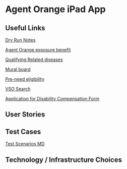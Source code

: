 # Agent Orange iPad App

## Useful Links
[Dry Run Notes](https://docs.google.com/document/d/18y9AFtFZD_-4yxOFo9_VPtbbd-vDpxNjgIyxrnwf0KM/edit)

[Agent Orange exposure benefit](https://www.va.gov/disability/eligibility/hazardous-materials-exposure/agent-orange/)

[Qualifying Related diseases](https://www.va.gov/disability/eligibility/hazardous-materials-exposure/agent-orange/related-diseases/)

[Mural board](https://app.mural.co/t/adhocvetsgov9623/m/adhocvetsgov9623/1587749246974/b1fe72b42233823a20a56df5b51f4a5933df7aa7)

[Pre-need eligibility](https://www.va.gov/burials-memorials/pre-need-eligibility/)

[VSO Search](https://www.ebenefits.va.gov/ebenefits/vso-search
)

[Application for Disability Compensation Form](https://www.vba.va.gov/pubs/forms/VBA-21-526EZ-ARE.pdf)

## User Stories

## Test Cases
[Test Scenarios MD](TestScenarios.md)

## Technology / Infrastructure Choices
